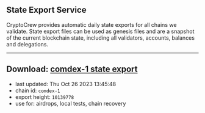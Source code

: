 ## State Export Service
CryptoCrew provides automatic daily state exports for all chains we validate. State export files can be used as genesis files and are a snapshot of the current blockchain state, including all validators, accounts, balances and delegations.

---
**Download: [comdex-1 state export](https://dl.ccvalidators.com/SERVICE/comdex/comdex-1_export_10139778.json)**
---

- last updated: Thu Oct 26 2023 13:45:48
- chain id: `comdex-1`
- export height: `10139778`
- use for: airdrops, local tests, chain recovery
